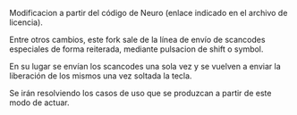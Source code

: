 Modificacion a partir del código de Neuro (enlace indicado en el archivo de licencia).

Entre otros cambios, este fork sale de la línea de envío de scancodes especiales de forma reiterada, mediante pulsacion de shift o symbol. 

En su lugar se envían los scancodes una sola vez y se vuelven a enviar la liberación de los mismos una vez soltada la tecla.

Se irán resolviendo los casos de uso que se produzcan a partir de este modo de actuar.
